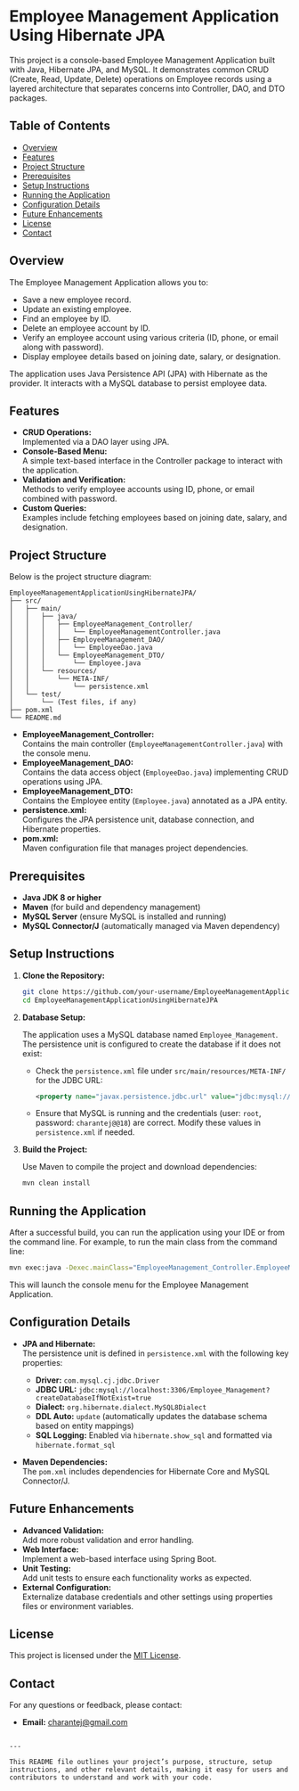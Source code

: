 # Employee Management Application Using Hibernate JPA

This project is a console-based Employee Management Application built with Java, Hibernate JPA, and MySQL. It demonstrates common CRUD (Create, Read, Update, Delete) operations on Employee records using a layered architecture that separates concerns into Controller, DAO, and DTO packages.

## Table of Contents

- [Overview](#overview)
- [Features](#features)
- [Project Structure](#project-structure)
- [Prerequisites](#prerequisites)
- [Setup Instructions](#setup-instructions)
- [Running the Application](#running-the-application)
- [Configuration Details](#configuration-details)
- [Future Enhancements](#future-enhancements)
- [License](#license)
- [Contact](#contact)

## Overview

The Employee Management Application allows you to:
- Save a new employee record.
- Update an existing employee.
- Find an employee by ID.
- Delete an employee account by ID.
- Verify an employee account using various criteria (ID, phone, or email along with password).
- Display employee details based on joining date, salary, or designation.

The application uses Java Persistence API (JPA) with Hibernate as the provider. It interacts with a MySQL database to persist employee data.

## Features

- **CRUD Operations:**  
  Implemented via a DAO layer using JPA.
- **Console-Based Menu:**  
  A simple text-based interface in the Controller package to interact with the application.
- **Validation and Verification:**  
  Methods to verify employee accounts using ID, phone, or email combined with password.
- **Custom Queries:**  
  Examples include fetching employees based on joining date, salary, and designation.

## Project Structure

Below is the project structure diagram:

```plaintext
EmployeeManagementApplicationUsingHibernateJPA/
├── src/
│   ├── main/
│   │   ├── java/
│   │   │   ├── EmployeeManagement_Controller/
│   │   │   │   └── EmployeeManagementController.java
│   │   │   ├── EmployeeManagement_DAO/
│   │   │   │   └── EmployeeDao.java
│   │   │   └── EmployeeManagement_DTO/
│   │   │       └── Employee.java
│   │   └── resources/
│   │       └── META-INF/
│   │           └── persistence.xml
│   └── test/
│       └── (Test files, if any)
├── pom.xml
└── README.md
```


- **EmployeeManagement_Controller:**  
  Contains the main controller (`EmployeeManagementController.java`) with the console menu.
- **EmployeeManagement_DAO:**  
  Contains the data access object (`EmployeeDao.java`) implementing CRUD operations using JPA.
- **EmployeeManagement_DTO:**  
  Contains the Employee entity (`Employee.java`) annotated as a JPA entity.
- **persistence.xml:**  
  Configures the JPA persistence unit, database connection, and Hibernate properties.
- **pom.xml:**  
  Maven configuration file that manages project dependencies.

## Prerequisites

- **Java JDK 8 or higher**
- **Maven** (for build and dependency management)
- **MySQL Server** (ensure MySQL is installed and running)
- **MySQL Connector/J** (automatically managed via Maven dependency)

## Setup Instructions

1. **Clone the Repository:**

   ```bash
   git clone https://github.com/your-username/EmployeeManagementApplicationUsingHibernateJPA.git
   cd EmployeeManagementApplicationUsingHibernateJPA
   ```

2. **Database Setup:**

   The application uses a MySQL database named `Employee_Management`. The persistence unit is configured to create the database if it does not exist:
   
   - Check the `persistence.xml` file under `src/main/resources/META-INF/` for the JDBC URL:
   
     ```xml
     <property name="javax.persistence.jdbc.url" value="jdbc:mysql://localhost:3306/Employee_Management?createDatabaseIfNotExist=true" />
     ```
   
   - Ensure that MySQL is running and the credentials (user: `root`, password: `charantej@@18`) are correct. Modify these values in `persistence.xml` if needed.

3. **Build the Project:**

   Use Maven to compile the project and download dependencies:

   ```bash
   mvn clean install
   ```

## Running the Application

After a successful build, you can run the application using your IDE or from the command line. For example, to run the main class from the command line:

```bash
mvn exec:java -Dexec.mainClass="EmployeeManagement_Controller.EmployeeManagementController"
```

This will launch the console menu for the Employee Management Application.

## Configuration Details

- **JPA and Hibernate:**  
  The persistence unit is defined in `persistence.xml` with the following key properties:
  - **Driver:** `com.mysql.cj.jdbc.Driver`
  - **JDBC URL:** `jdbc:mysql://localhost:3306/Employee_Management?createDatabaseIfNotExist=true`
  - **Dialect:** `org.hibernate.dialect.MySQL8Dialect`
  - **DDL Auto:** `update` (automatically updates the database schema based on entity mappings)
  - **SQL Logging:** Enabled via `hibernate.show_sql` and formatted via `hibernate.format_sql`

- **Maven Dependencies:**  
  The `pom.xml` includes dependencies for Hibernate Core and MySQL Connector/J.

## Future Enhancements

- **Advanced Validation:**  
  Add more robust validation and error handling.
- **Web Interface:**  
  Implement a web-based interface using Spring Boot.
- **Unit Testing:**  
  Add unit tests to ensure each functionality works as expected.
- **External Configuration:**  
  Externalize database credentials and other settings using properties files or environment variables.

## License

This project is licensed under the [MIT License](LICENSE).

## Contact

For any questions or feedback, please contact:
- **Email:** [charantej@gmail.com](mailto:charantej@gmail.com)
```

---

This README file outlines your project’s purpose, structure, setup instructions, and other relevant details, making it easy for users and contributors to understand and work with your code.
